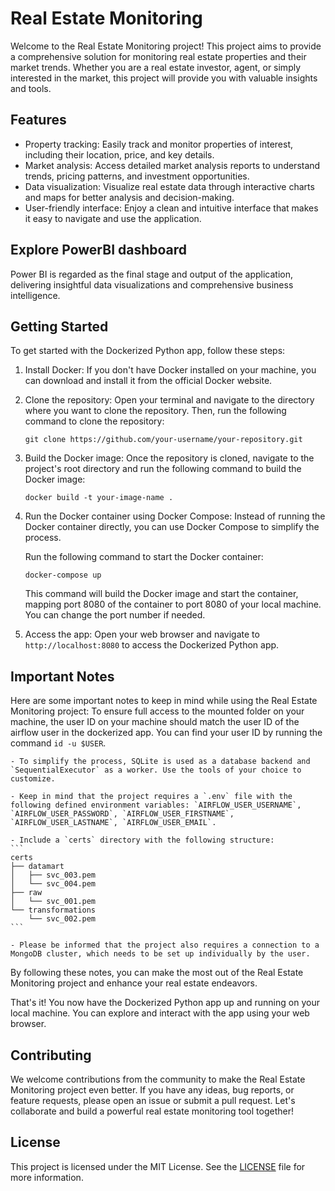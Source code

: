 # Real Estate Monitoring

Welcome to the Real Estate Monitoring project! This project aims to provide a comprehensive solution for monitoring real estate properties and their market trends. Whether you are a real estate investor, agent, or simply interested in the market, this project will provide you with valuable insights and tools.

## Features

- Property tracking: Easily track and monitor properties of interest, including their location, price, and key details.
- Market analysis: Access detailed market analysis reports to understand trends, pricing patterns, and investment opportunities.
- Data visualization: Visualize real estate data through interactive charts and maps for better analysis and decision-making.
- User-friendly interface: Enjoy a clean and intuitive interface that makes it easy to navigate and use the application.

## Explore PowerBI dashboard
Power BI is regarded as the final stage and output of the application, delivering insightful data visualizations and comprehensive business intelligence.

## Getting Started

To get started with the Dockerized Python app, follow these steps:

1. Install Docker: If you don't have Docker installed on your machine, you can download and install it from the official Docker website.

2. Clone the repository: Open your terminal and navigate to the directory where you want to clone the repository. Then, run the following command to clone the repository:

    ```
    git clone https://github.com/your-username/your-repository.git
    ```

3. Build the Docker image: Once the repository is cloned, navigate to the project's root directory and run the following command to build the Docker image:

    ```
    docker build -t your-image-name .
    ```

4. Run the Docker container using Docker Compose: Instead of running the Docker container directly, you can use Docker Compose to simplify the process. 

    Run the following command to start the Docker container:

    ```
    docker-compose up
    ```

    This command will build the Docker image and start the container, mapping port 8080 of the container to port 8080 of your local machine. You can change the port number if needed.

5. Access the app: Open your web browser and navigate to `http://localhost:8080` to access the Dockerized Python app.

## Important Notes

Here are some important notes to keep in mind while using the Real Estate Monitoring project:
    To ensure full access to the mounted folder on your machine, the user ID on your machine should match the user ID of the airflow user in the dockerized app. You can find your user ID by running the command `id -u $USER`.

    - To simplify the process, SQLite is used as a database backend and `SequentialExecutor` as a worker. Use the tools of your choice to customize.

    - Keep in mind that the project requires a `.env` file with the following defined environment variables: `AIRFLOW_USER_USERNAME`, `AIRFLOW_USER_PASSWORD`, `AIRFLOW_USER_FIRSTNAME`, `AIRFLOW_USER_LASTNAME`, `AIRFLOW_USER_EMAIL`.

    - Include a `certs` directory with the following structure:
    ```
    certs
    ├── datamart
    │   ├── svc_003.pem
    │   └── svc_004.pem
    ├── raw
    │   └── svc_001.pem
    └── transformations
        └── svc_002.pem
    ```

    - Please be informed that the project also requires a connection to a MongoDB cluster, which needs to be set up individually by the user.


By following these notes, you can make the most out of the Real Estate Monitoring project and enhance your real estate endeavors.


That's it! You now have the Dockerized Python app up and running on your local machine. You can explore and interact with the app using your web browser.



## Contributing

We welcome contributions from the community to make the Real Estate Monitoring project even better. If you have any ideas, bug reports, or feature requests, please open an issue or submit a pull request. Let's collaborate and build a powerful real estate monitoring tool together!

## License

This project is licensed under the MIT License. See the [LICENSE](LICENSE) file for more information.
